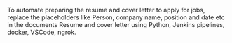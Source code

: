 To automate preparing the resume and cover letter to apply for jobs, replace the placeholders like Person, company name, position and date etc in the documents Resume and cover letter using Python, Jenkins pipelines, docker, VSCode, ngrok.
